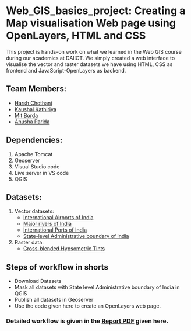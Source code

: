# Web_GIS_basics_project: Creating a Map visualisation Web page using OpenLayers, HTML and CSS

This project is hands-on work on what we learned in the Web GIS course during our academics at DAIICT. We simply created a web interface to visualise the vector and raster datasets we have using HTML, CSS as frontend and JavaScript-OpenLayers as backend.

## Team Members:
* [Harsh Chothani](https://github.com/Harsh-Chothani)
* [Kaushal Kathiriya](https://github.com/Kaushal0609)
* [Mit Borda](https://github.com/mit2880)
* [Anusha Parida](https://github.com/Anusha26399)

## Dependencies:
1. Apache Tomcat
2. Geoserver
3. Visual Studio code
4. Live server in VS code
5. QGIS

## Datasets:
1. Vector datasets:
   * [International Airports of India](https://www.naturalearthdata.com/http//www.naturalearthdata.com/download/10m/cultural/ne_10m_airports.zip)
   * [Major rivers of India](https://www.naturalearthdata.com/http//www.naturalearthdata.com/download/10m/physical/ne_10m_rivers_lake_centerlines.zip)
   * [International Ports of India](https://www.naturalearthdata.com/http//www.naturalearthdata.com/download/10m/cultural/ne_10m_ports.zip)
   * [State-level Administrative boundary of India](https://onlinemaps.surveyofindia.gov.in/Digital_Product_Show.aspx)
2. Raster data:
   * [Cross-blended Hypsometric Tints](https://www.naturalearthdata.com/http//www.naturalearthdata.com/download/10m/raster/HYP_HR_SR_OB_DR.zip)

## Steps of workflow in shorts
* Download Datasets
* Mask all datasets with State level Administrative boundary of India in QGIS
* Publish all datasets in Geoserver
* Use the code given here to create an OpenLayers web page.

### Detailed workflow is given in the [Report PDF](https://github.com/SmitBhuva-99/Web_GIS_basics_project/blob/main/Group_E_Report.pdf) given here.
